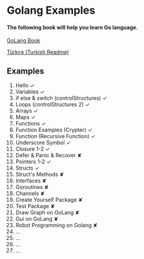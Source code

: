 # Golang Examples
#### The following book will help you learn Go language.
[GoLang Book](https://www.golang-book.com/books/intro)


[Türkçe (Turkish Readme)](https://github.com/alameddince/golangExamples/blob/master/README-tr-TR.md)
## Examples

1. Hello ✓
2. Variables ✓
3. if else & switch (controlStructures) ✓
4. Loops (controlStructures 2) ✓
5. Arrays ✓
6. Maps ✓
7. Functions ✓
8. Function Examples (Crypter) ✓
9. Function (Recursive Function) ✓
10. Underscore Symbol ✓
11. Closure 1-2 ✓
12. Defer & Panic & Recover ✘
13. Pointers 1-2 ✓
14. Structs ✓
15. Struct's Methods ✘
16. Interfaces ✘
17. Goroutines ✘
18. Channels ✘
19. Create Yourself Package ✘
20. Test Package ✘
21. Draw Graph on GoLang ✘
22. Gui on GoLang ✘
23. Robot Programming on Golang ✘
24. ...
25. ...
26. ...
27. ...
